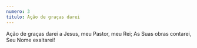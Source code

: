```yaml
---
numero: 3
titulo: Ação de graças darei
---
```

Ação de graças darei a Jesus, meu Pastor, meu Rei;
As Suas obras contarei, Seu Nome exaltarei!
